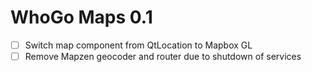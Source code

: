 WhoGo Maps 0.1
==============

* [ ] Switch map component from QtLocation to Mapbox GL
* [ ] Remove Mapzen geocoder and router due to shutdown of services
